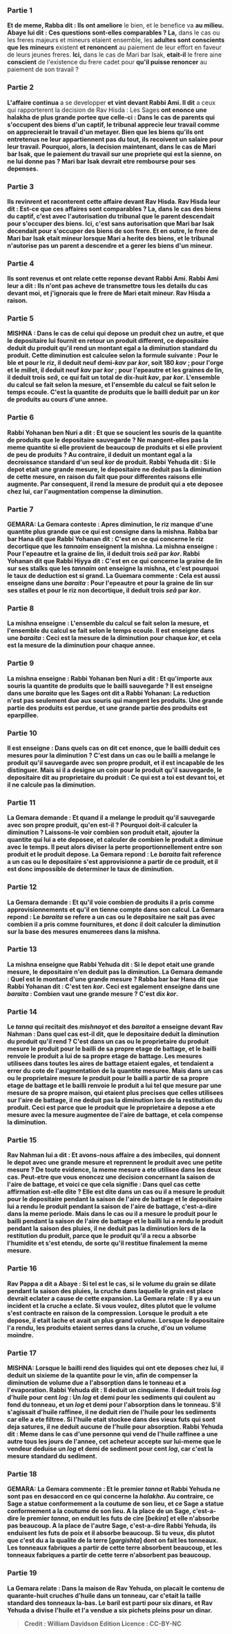 
### Partie 1
<b>Et de meme, Rabba dit : Ils ont ameliore</b> le bien, et le benefice va <b>au milieu. Abaye lui dit : Ces questions sont-elles comparables ? La,</b> dans le cas ou les freres majeurs et mineurs etaient ensemble, les <b>adultes sont conscients que les mineurs</b> existent <b>et renoncent</b> au paiement de leur effort en faveur de leurs jeunes freres. <b>Ici,</b> dans le cas de Mari bar Isak, <b>etait-il</b> le frere aine <b>conscient</b> de l'existence du frere cadet pour <b>qu'il puisse renoncer</b> au paiement de son travail ?

### Partie 2
<b>L'affaire continua</b> a se developper <b>et vint devant Rabbi Ami. Il dit</b> a ceux qui rapporterent la decision de Rav Hisda : Les Sages <b>ont enonce une <b>halakha</b> <b>de plus grande portee</b> <b>que celle-ci :</b> Dans le cas de parents qui s'occupent des biens d'un captif, le tribunal <b>apprecie leur travail</b> <b>comme</b> on apprecierait le travail d'un <b>metayer.</b> Bien que les biens qu'ils ont entretenus ne leur appartiennent pas du tout, ils recoivent un salaire pour leur travail. Pourquoi, alors, la decision <b>maintenant,</b> dans le cas de Mari bar Isak, que le paiement du travail sur une propriete qui est <b>la sienne, on ne lui donne pas ?</b> Mari bar Isak devrait etre rembourse pour ses depenses.

### Partie 3
<b>Ils revinrent</b> et raconterent <b>cette</b> affaire <b>devant Rav Hisda.</b> Rav Hisda <b>leur dit : Est-ce que</b> ces affaires sont <b>comparables ? La,</b> dans le cas des biens du captif, c'est <b>avec l'autorisation</b> du tribunal que le parent <b>descendait</b> pour s'occuper des biens. <b>Ici,</b> c'est <b>sans autorisation</b> que Mari bar Isak <b>decendait</b> pour s'occuper des biens de son frere. <b>Et en outre,</b> le frere de Mari bar Isak etait <b>mineur</b> lorsque Mari a herite des biens, <b>et</b> le tribunal <b>n'autorise pas un parent a descendre</b> et a gerer <b>les biens d'un mineur.</b>

### Partie 4
<b>Ils sont revenus</b> et ont relate <b>cette</b> reponse <b>devant Rabbi Ami.</b> Rabbi Ami <b>leur a dit : Ils n'ont pas acheve</b> de transmettre tous les details du cas <b>devant moi,</b> et j'ignorais <b>que</b> le frere de Mari <b>etait mineur.</b> Rav Hisda a raison.

### Partie 5
<strong>MISHNA :</strong> Dans le cas de <b>celui qui depose un produit chez un autre,</b> et que le depositaire lui fournit en retour un produit different, <b>ce depositaire</b> <b>deduit</b> du produit qu'il rend un montant egal a la <b>diminution</b> standard du produit. Cette diminution est calculee selon la formule suivante : <b>Pour le ble et pour le riz,</b> il deduit <b>neuf demi-<i>kav</i> par <i>kor</i>,</b> soit 180 <i>kav</i> ; <b>pour l'orge et le millet,</b> il deduit <b>neuf <i>kav</i> par <i>kor</i> ; pour l'epeautre et les graines de lin,</b> il deduit <b>trois <i>seâ</i>,</b> ce qui fait un total de dix-huit <i>kav</i>, <b>par <i>kor</i>. L'ensemble</b> du calcul se fait <b>selon la mesure, et l'ensemble</b> du calcul se fait <b>selon le temps</b> ecoule. C'est la quantite de produits que le bailli deduit par un <i>kor</i> de produits au cours d'une annee.

### Partie 6
<b>Rabbi Yohanan ben Nuri a dit : Et que se soucient les souris</b> de la quantite de produits que le depositaire sauvegarde ? <b>Ne mangent-elles pas la meme</b> quantite <b>si elle provient <b>de beaucoup</b> de produits <b>et si</b> elle provient <b>de peu</b> de produits ? <b>Au contraire, il deduit</b> un montant egal a la <b>decroissance standard d'un seul <i>kor</i></b> de produit. <b>Rabbi Yehuda dit : Si</b> le depot <b>etait une grande mesure,</b> le depositaire <b>ne deduit pas</b> la <b>diminution</b> de <b>cette mesure, en raison</b> du fait <b>que</b> pour differentes raisons <b>elle augmente.</b> Par consequent, il rend la mesure de produit qui a ete deposee chez lui, car l'augmentation compense la diminution.

### Partie 7
<strong>GEMARA:</strong> La Gemara conteste : Apres diminution, <b>le riz manque d'une quantite plus grande</b> que ce qui est consigne dans la mishna. <b>Rabba bar bar Hana dit</b> que <b>Rabbi Yohanan dit :</b> C'est <b>en ce qui concerne le riz decortique</b> que les <i>tannaim</i> <b>enseignent</b> la mishna. La mishna enseigne : <b>Pour l'epeautre et la graine de lin,</b> il deduit <b>trois <i>seâ</i> par <i>kor</i>. Rabbi Yohanan dit</b> que <b>Rabbi Hiyya dit :</b> C'est <b>en ce qui concerne la graine de lin sur</b> ses <b>stalks</b> que les <i>tannaim</i> <b>ont enseigne</b> la mishna, et c'est pourquoi le taux de deduction est si grand. La Guemara commente : <b>Cela est aussi enseigne</b> dans une <i>baraita</i> : <b>Pour l'epeautre et pour la graine de lin sur</b> ses <b>stalles et pour le riz non decortique,</b> il deduit <b>trois <i>seâ</i> par <i>kor</i>.</b>

### Partie 8
La mishna enseigne : <b>L'ensemble du calcul</b> se fait <b>selon la mesure,</b> et l'ensemble du calcul se fait selon le temps ecoule. Il est <b>enseigne</b> dans une <i>baraita</i> : <b>Ceci</b> est la mesure de la diminution <b>pour chaque <i>kor</i>, et cela</b> est la mesure de la diminution <b>pour chaque annee.</b>

### Partie 9
La mishna enseigne : <b>Rabbi Yohanan ben Nuri a dit :</b> Et qu'importe aux souris la quantite de produits que le bailli sauvegarde ? <b>Il est enseigne</b> dans une <i>baraita</i> que les Sages <b>ont dit a Rabbi Yohanan:</b> La reduction n'est pas seulement due aux souris qui mangent les produits. <b>Une grande partie</b> des produits est <b>perdue,</b> et <b>une grande partie</b> des produits est <b>eparpillee.</b>

### Partie 10
Il est <b>enseigne : Dans quels</b> cas <b>on dit cet enonce,</b> que le bailli deduit ces mesures pour la diminution ? C'est dans un cas <b>ou</b> le bailli a <b>melange</b> le produit qu'il sauvegarde <b>avec son</b> propre <b>produit,</b> et il est incapable de les distinguer. <b>Mais</b> si <b>il a designe un coin</b> pour le produit qu'il sauvegarde, le depositaire <b>dit au</b> proprietaire du produit : <b>Ce qui est a toi est devant toi,</b> et il ne calcule pas la diminution.

### Partie 11
La Gemara demande : <b>Et quand il a melange</b> le produit qu'il sauvegarde <b>avec son</b> propre <b>produit, qu'en est-il ? </b> Pourquoi doit-il calculer la diminution ? <b>Laissons-le voir combien son</b> produit <b>etait,</b> ajouter la quantite qui lui a ete deposee, et calculer de combien le produit a diminue avec le temps. Il peut alors diviser la perte proportionnellement entre son produit et le produit depose. La Gemara repond : Le <i>baraita</i> fait reference a un cas <b>ou</b> le depositaire <b>s'est approvisionne a partir</b> de ce produit, et il est donc impossible de determiner le taux de diminution.

### Partie 12
La Gemara demande : <b>Et qu'il voie combien</b> de produits <b>il a pris</b> comme <b>approvisionnements</b> et qu'il en tienne compte dans son calcul. La Gemara repond : Le <i>baraita</i> se refere a un cas <b>ou</b> le depositaire <b>ne sait pas</b> avec <b>combien il a pris</b> comme <b>fournitures,</b> et donc il doit calculer la diminution sur la base des mesures enumerees dans la mishna.

### Partie 13
La mishna enseigne que <b>Rabbi Yehuda dit : Si</b> le depot <b>etait</b> une grande mesure, le depositaire n'en deduit pas la diminution. La Gemara demande : <b>Quel est le montant d'une grande mesure ? Rabba bar bar Hana dit</b> que <b>Rabbi Yohanan dit :</b> C'est <b>ten <i>kor</i>. Ceci est egalement enseigne</b> dans une <i>baraita</i> : <b>Combien vaut une grande mesure ?</b> C'est <b>dix <i>kor</i>.</b>

### Partie 14
<b>Le <i>tanna</i></b> qui recitait des <i>mishnayot</i> et des <i>baraitot</i> <b>a enseigne devant Rav Nahman : Dans quel</b> cas <b>est-il dit,</b> que le depositaire deduit la diminution du produit qu'il rend ? C'est dans un cas <b>ou</b> le proprietaire du produit <b>mesure</b> le produit <b>pour</b> le bailli <b>de sa propre <b>etage de battage, et</b> le bailli <b>renvoie</b> le produit <b>a lui de sa</b> propre <b>etage de battage.</b> Les mesures utilisees dans toutes les aires de battage etaient egales, et tendaient a errer du cote de l'augmentation de la quantite mesuree. <b>Mais</b> dans un cas <b>ou</b> le proprietaire <b>mesure</b> le produit <b>pour</b> le bailli <b>a partir de sa</b> propre <b>etage de battage et</b> le bailli <b>renvoie</b> le produit <b>a lui</b> tel que mesure par une mesure <b>de sa</b> propre <b>maison, </b> qui etaient plus precises que celles utilisees sur l'aire de battage, <b>il ne deduit pas</b> la <b>diminution</b> lors de la restitution du produit. Ceci est <b>parce que</b> le produit que le proprietaire a depose a ete mesure avec la mesure <b>augmentee</b> de l'aire de battage, et cela compense la diminution.

### Partie 15
Rav Nahman <b>lui a dit : Et avons-nous affaire a des imbeciles, qui donnent</b> le depot <b>avec une grande mesure et reprennent</b> le produit <b>avec une petite mesure ?</b> De toute evidence, la meme mesure a ete utilisee dans les deux cas. <b>Peut-etre que vous enoncez</b> une decision concernant <b>la saison de l'aire de battage,</b> et voici ce que cela signifie : <b>Dans quel</b> cas cette affirmation est-elle dite ?</b> Elle est dite dans un cas <b>ou il a mesure</b> le produit <b>pour</b> le depositaire <b>pendant la saison de l'aire de battage et</b> le depositaire <b>lui a rendu</b> le produit <b>pendant la saison de l'aire de battage,</b> c'est-a-dire dans la meme periode. <b>Mais</b> dans le cas ou <b>il a mesure</b> le produit <b>pour</b> le bailli <b>pendant la saison de l'aire de battage et</b> le bailli <b>lui a rendu</b> le produit <b>pendant la saison des pluies, il ne deduit pas</b> la <b>diminution</b> lors de la restitution du produit, <b>parce que</b> le produit qu'il a recu a absorbe l'humidite et s'est <b>etendu,</b> de sorte qu'il restitue finalement la meme mesure.

### Partie 16
<b>Rav Pappa a dit a Abaye : Si tel est le cas,</b> si le volume du grain se dilate pendant la saison des pluies, <b>la cruche</b> dans laquelle le grain est place <b>devrait eclater</b> a cause de cette expansion. La Gemara relate : Il <b>y a eu un incident et la cruche a eclate. Si vous voulez, dites</b> plutot que le volume s'est contracte <b>en raison de la compression.</b> Lorsque le produit a ete depose, il etait lache et avait un plus grand volume. Lorsque le depositaire l'a rendu, les produits etaient serres dans la cruche, d'ou un volume moindre.

### Partie 17
<strong>MISHNA:</strong> Lorsque le bailli rend des liquides qui ont ete deposes chez lui, <b>il deduit un sixieme</b> de la quantite <b>pour le vin,</b> afin de compenser la diminution de volume due a l'absorption dans le tonneau et a l'evaporation. <b>Rabbi Yehuda dit :</b> Il deduit <b>un cinquieme. Il deduit trois <i>log</i> d'huile pour cent</b> <i>log</i> : <b>Un <i>log</i> et demi pour les sediments</b> qui coulent au fond du tonneau, <b>et un <i>log</i> et demi</b> pour <b>l'absorption</b> dans le tonneau. <b>S'il s'agissait d'huile raffinee, il ne deduit</b> rien de l'huile <b>pour les sediments</b> car elle a ete filtree. <b>Si</b> l'huile <b>etait</b> stockee dans des <b>vieux futs</b> qui sont deja satures, <b>il ne deduit</b> aucune de l'huile pour <b>absorption. Rabbi Yehuda dit : Meme</b> dans le cas d'une <b>personne qui vend de l'huile raffinee a une autre tous les jours de l'annee, cet</b> acheteur <b>accepte sur lui-meme</b> que le vendeur deduise <b>un <i>log</i> et demi de sediment pour cent</b> <i>log</i>, car c'est la mesure standard du sediment.

### Partie 18
<strong>GEMARA:</strong> La Gemara commente : <b>Et</b> le premier <i>tanna</i> et Rabbi Yehuda <b>ne sont pas en desaccord</b> en ce qui concerne la <i>halakha</i>. Au contraire, ce <b>Sage</b> a statue <b>conformement</b> a la coutume de <b>son lieu, et</b> ce <b>Sage</b> a statue <b>conformement</b> a la coutume de <b>son lieu. A la place de</b> un <b>Sage,</b> c'est-a-dire le premier <i>tanna</i>, <b>on enduit</b> les futs <b>de cire [<i>bekira</i>] et elle n'absorbe pas beaucoup. A la place de</b> l'autre <b>Sage,</b> c'est-a-dire Rabbi Yehuda, <b>ils enduisent</b> les futs <b>de poix et il absorbe beaucoup. Si tu veux, dis</b> plutot que <b>c'est du a la</b> qualite <b>de la terre [<i>gargishta</i>]</b> dont on fait les tonneaux. Les tonneaux fabriques a partir de <b>cette</b> terre <b>absorbent beaucoup, et</b> les tonneaux fabriques a partir de <b>cette</b> terre <b>n'absorbent pas beaucoup.</b>

### Partie 19
La Gemara relate : <b>Dans la maison de Rav Yehuda, on placait</b> le contenu de <b>quarante-huit cruches</b> d'huile <b>dans un tonneau,</b> car c'etait la taille standard des tonneaux la-bas. <b>Le baril est parti</b> pour <b>six dinars,</b> et <b>Rav Yehuda a divise</b> l'huile et l'a vendue a <b>six</b> pichets pleins <b>pour un dinar.</b>

>Credit : William Davidson Edition
>Licence : CC-BY-NC